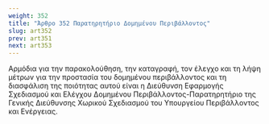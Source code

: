 ```yaml
---
weight: 352
title: "Άρθρο 352 Παρατηρητήριο Δομημένου Περιβάλλοντος"
slug: art352
prev: art351
next: art353
---
```


Aρμόδια για την παρακολούθηση, την καταγραφή, τον έλεγχο και τη λήψη μέτρων για την προστασία του δομημένου περιβάλλοντος και τη διασφάλιση της ποιότητας αυτού είναι η Διεύθυνση Εφαρμογής Σχεδιασμού και Ελέγχου Δομημένου Περιβάλλοντος-Παρατηρητήριο της Γενικής Διεύθυνσης Χωρικού Σχεδιασμού του Υπουργείου Περιβάλλοντος και Ενέργειας.


